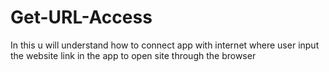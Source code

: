 # Get-URL-Access
In this u will understand how to connect app with internet where user input the website link in the app to open site through the browser
